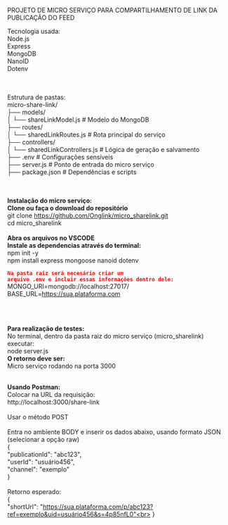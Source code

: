 PROJETO DE MICRO SERVIÇO PARA COMPARTILHAMENTO DE LINK DA PUBLICAÇÃO DO FEED

Tecnologia usada: <br>
Node.js<br>
Express<br>
MongoDB<br>
NanoID<br>
Dotenv<br>


<br><br>
Estrutura de pastas:<br>
micro-share-link/<br>
├── models/<br>
│   └── shareLinkModel.js         # Modelo do MongoDB<br>
├── routes/<br>
│   └── sharedLinkRoutes.js          # Rota principal do serviço<br>
├── controllers/<br>
│   └── sharedLinkControllers.js # Lógica de geração e salvamento<br>
├── .env                      # Configurações sensíveis<br>
├── server.js                 # Ponto de entrada do micro serviço<br>
├── package.json              # Dependências e scripts<br>
<br><br>

<b>Instalação do micro serviço:</b><br>
<b>Clone ou faça o download do repositório</b><br>
git clone https://github.com/Onglink/micro_sharelink.git<br>
cd micro_sharelink
<br><br>
<b>Abra os arquivos no VSCODE</b>
<br>
<b> Instale as dependencias através do terminal:</b><br>
npm init -y<br>
npm install express mongoose nanoid dotenv<br>

<b><code style="color:red">Na pasta raiz será necesário criar um arquivo .env e incluir essas informações dentro dele:</code></b><br>
MONGO_URI=mongodb://localhost:27017/<br>
BASE_URL=https://sua.plataforma.com<br>

<br><br>

<b>Para realização de testes:</b><br>
No terminal, dentro da pasta raiz do micro serviço (micro_sharelink) executar:<br>
node server.js<br>
<b>O retorno deve ser:</b><br>
Micro serviço rodando na porta 3000<br>
<br>

<b>Usando Postman:</b><br>
Colocar na URL da requisição:<br>
http://localhost:3000/share-link<br>
<br>
Usar o método POST<br>
<br>
Entra no ambiente BODY e inserir os dados abaixo, usando formato JSON (selecionar a opção raw)<br>
{<br>
  "publicationId": "abc123",<br>
  "userId": "usuário456",<br>
  "channel": "exemplo"<br>
}<br>
<br>
Retorno esperado:<br>
{<br>
    "shortUrl": "https://sua.plataforma.com/p/abc123?ref=exemplo&uid=usuário456&s=4p85nfL0"<br>
}<br>


